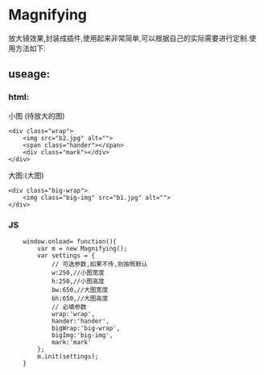 # Magnifying
放大镜效果,封装成插件,使用起来非常简单,可以根据自己的实际需要进行定制.使用方法如下:
## useage:

### html:
小图 (待放大的图)
````
<div class="wrap">
    <img src="b2.jpg" alt="">
    <span class="hander"></span>
    <div class="mark"></div>
</div>
````
大图:(大图)
````
<div class="big-wrap">
    <img class="big-img" src="b1.jpg" alt="">
</div>
````
### JS
````
    window.onload= function(){
        var m = new Magnifying();
        var settings = {
            // 可选参数,如果不传,则按照默认
            w:250,//小图宽度
            h:250,//小图高度
            bw:650,//大图宽度
            bh:650,//大图高度
            // 必填参数
            wrap:'wrap',
            hander:'hander',
            bigWrap:'big-wrap',
            bigImg:'big-img',
            mark:'mark'
        };
        m.init(settings);
    }
````
    
